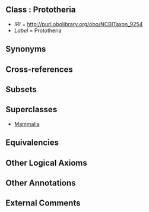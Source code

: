 
## Class : Prototheria

 * *IRI* = http://purl.obolibrary.org/obo/NCBITaxon_9254
 * *Label* = Prototheria

## Synonyms


## Cross-references


## Subsets


## Superclasses

 * [Mammalia](../../NCBITaxon/74/NCBITaxon_40674.md)

## Equivalencies


## Other Logical Axioms


## Other Annotations


## External Comments

